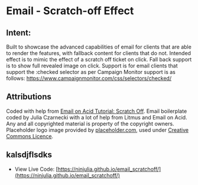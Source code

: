 # Email - Scratch-off Effect

## Intent:

Built to showcase the advanced capabilities of email for clients that are able to render the features, with fallback content for clients that do not. Intended effect is to mimic the effect of a scratch off ticket on click. Fall back support is to show full revealed image on click. Support is for email clients that support the :checked selector as per Campaign Monitor support is as follows: https://www.campaignmonitor.com/css/selectors/checked/

## Attributions

Coded with help from [Email on Acid Tutorial: Scratch Off](https://www.emailonacid.com/blog/article/email-development/scratch-off-email/). Email boilerplate coded by Julia Czarnecki with a lot of help from Litmus and Email on Acid. Any and all copyrighted material is property of the copyright owners. Placeholder logo image provided by [placeholder.com](https://placeholder.com/), used under [Creative Commons Licence](https://creativecommons.org/).

## kalsdjflsdks

- View Live Code: [https://ninjulia.github.io/email_scratchoff/](https://ninjulia.github.io/email_scratchoff/)
